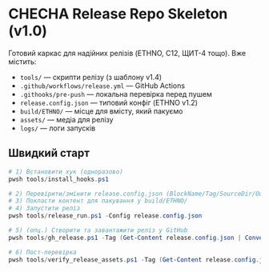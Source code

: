 # CHECHA Release Repo Skeleton (v1.0)

Готовий каркас для надійних релізів (ETHNO, C12, ЩИТ-4 тощо). Вже містить:
- `tools/` — скрипти релізу (з шаблону v1.4)
- `.github/workflows/release.yml` — GitHub Actions
- `.githooks/pre-push` — локальна перевірка перед пушем
- `release.config.json` — типовий конфіг (ETHNO v1.2)
- `build/ETHNO/` — місце для вмісту, який пакуємо
- `assets/` — медіа для релізу
- `logs/` — логи запусків

## Швидкий старт
```powershell
# 1) Встановити хук (одноразово)
pwsh tools/install_hooks.ps1

# 2) Перевірити/змінити release.config.json (BlockName/Tag/SourceDir/OutZip)
# 3) Покласти контент для пакування у build/ETHNO/
# 4) Запустити реліз
pwsh tools/release_run.ps1 -Config release.config.json

# 5) (опц.) Створити та завантажити реліз у GitHub
pwsh tools/gh_release.ps1 -Tag (Get-Content release.config.json | ConvertFrom-Json).Tag -Clobber

# 6) Пост-перевірка
pwsh tools/verify_release_assets.ps1 -Tag (Get-Content release.config.json | ConvertFrom-Json).Tag -RequireAssets
```
